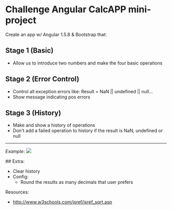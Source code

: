 # Challenge Angular CalcAPP mini-project 

Create an app w/ Angular 1.5.8 & Bootstrap that:

## Stage 1 (Basic)

- Allow us to introduce two numbers and make the four basic operations

## Stage 2 (Error Control)

- Control all exception errors like: Result = NaN || undefined || null...
- Show message indicating pos errors

## Stage 3 (History)
- Make and show a history of operations
- Don't add a failed operation to history if the result is NaN, undefined or null

---

_Example_:
<img src="https://d17oy1vhnax1f7.cloudfront.net/items/1w433p420c2q0e032K3P/Screen%20Recording%202017-02-02%20at%2003.05%20p.%20m..gif"></img>


## Extra:
- Clear history
- Config:
    - Round the results as many decimals that user prefers


Resources:
- http://www.w3schools.com/jsref/jsref_sqrt.asp
